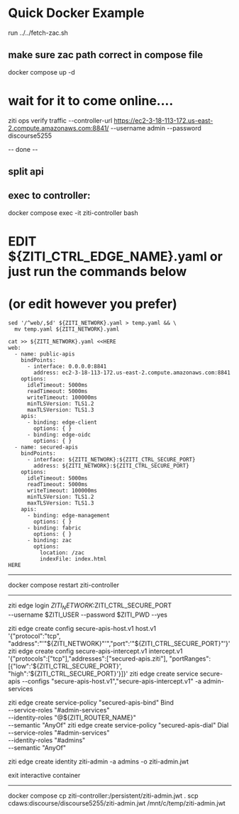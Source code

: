 # Quick Docker Example

run ../../fetch-zac.sh

## make sure zac path correct in compose file

docker compose up -d

# wait for it to come online....

ziti ops verify traffic --controller-url https://ec2-3-18-113-172.us-east-2.compute.amazonaws.com:8841/ --username admin --password discourse5255

-- done --

## split api

## exec to controller:
docker compose exec -it ziti-controller bash

# EDIT ${ZITI_CTRL_EDGE_NAME}.yaml or just run the commands below
# (or edit however you prefer)

```
sed '/^web/,$d' ${ZITI_NETWORK}.yaml > temp.yaml && \
  mv temp.yaml ${ZITI_NETWORK}.yaml

cat >> ${ZITI_NETWORK}.yaml <<HERE
web:
  - name: public-apis
    bindPoints:
      - interface: 0.0.0.0:8841
        address: ec2-3-18-113-172.us-east-2.compute.amazonaws.com:8841
    options:
      idleTimeout: 5000ms
      readTimeout: 5000ms
      writeTimeout: 100000ms
      minTLSVersion: TLS1.2
      maxTLSVersion: TLS1.3
    apis:
      - binding: edge-client
        options: { }
      - binding: edge-oidc
        options: { }
  - name: secured-apis
    bindPoints:
      - interface: ${ZITI_NETWORK}:${ZITI_CTRL_SECURE_PORT}
        address: ${ZITI_NETWORK}:${ZITI_CTRL_SECURE_PORT}
    options:
      idleTimeout: 5000ms
      readTimeout: 5000ms
      writeTimeout: 100000ms
      minTLSVersion: TLS1.2
      maxTLSVersion: TLS1.3
    apis:
      - binding: edge-management
        options: { }
      - binding: fabric
        options: { }
      - binding: zac
        options:
          location: /zac
          indexFile: index.html
HERE
```
---

docker compose restart ziti-controller

---

ziti edge login ${ZITI_NETWORK}:$ZITI_CTRL_SECURE_PORT \
--username $ZITI_USER --password $ZITI_PWD --yes


ziti edge create config secure-apis-host.v1 host.v1 \
'{"protocol":"tcp", "address":"'"${ZITI_NETWORK}"'","port":'"${ZITI_CTRL_SECURE_PORT}"'}'
ziti edge create config secure-apis-intercept.v1 intercept.v1 \
'{"protocols":["tcp"],"addresses":["secured-apis.ziti"], "portRanges":[{"low":'${ZITI_CTRL_SECURE_PORT}', "high":'${ZITI_CTRL_SECURE_PORT}'}]}'
ziti edge create service secure-apis --configs "secure-apis-host.v1","secure-apis-intercept.v1" -a admin-services

ziti edge create service-policy "secured-apis-bind" Bind \
--service-roles "#admin-services" \
--identity-roles "@${ZITI_ROUTER_NAME}" \
--semantic "AnyOf"
ziti edge create service-policy "secured-apis-dial" Dial \
--service-roles "#admin-services" \
--identity-roles "#admins" \
--semantic "AnyOf"

ziti edge create identity ziti-admin -a admins -o ziti-admin.jwt

exit interactive container


---

docker compose cp ziti-controller:/persistent/ziti-admin.jwt .
scp cdaws:discourse/discourse5255/ziti-admin.jwt /mnt/c/temp/ziti-admin.jwt










